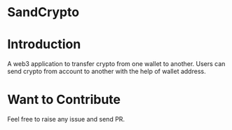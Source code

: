 # SandCrypto

# Introduction
A web3 application to transfer crypto from one wallet to another. Users can send crypto from account to another with the help of wallet address. 

# Want to Contribute 
Feel free to raise any issue and send PR. 
